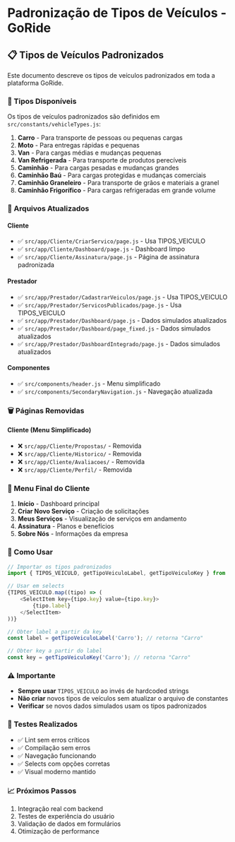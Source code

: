 # Padronização de Tipos de Veículos - GoRide

## 📋 Tipos de Veículos Padronizados

Este documento descreve os tipos de veículos padronizados em toda a plataforma GoRide.

### 🚗 Tipos Disponíveis

Os tipos de veículos padronizados são definidos em `src/constants/vehicleTypes.js`:

1. **Carro** - Para transporte de pessoas ou pequenas cargas
2. **Moto** - Para entregas rápidas e pequenas
3. **Van** - Para cargas médias e mudanças pequenas
4. **Van Refrigerada** - Para transporte de produtos perecíveis
5. **Caminhão** - Para cargas pesadas e mudanças grandes
6. **Caminhão Baú** - Para cargas protegidas e mudanças comerciais
7. **Caminhão Graneleiro** - Para transporte de grãos e materiais a granel
8. **Caminhão Frigorífico** - Para cargas refrigeradas em grande volume

### 📁 Arquivos Atualizados

#### Cliente
- ✅ `src/app/Cliente/CriarServico/page.js` - Usa TIPOS_VEICULO
- ✅ `src/app/Cliente/Dashboard/page.js` - Dashboard limpo
- ✅ `src/app/Cliente/Assinatura/page.js` - Página de assinatura padronizada

#### Prestador
- ✅ `src/app/Prestador/CadastrarVeiculos/page.js` - Usa TIPOS_VEICULO
- ✅ `src/app/Prestador/ServicosPublicados/page.js` - Usa TIPOS_VEICULO
- ✅ `src/app/Prestador/Dashboard/page.js` - Dados simulados atualizados
- ✅ `src/app/Prestador/Dashboard/page_fixed.js` - Dados simulados atualizados
- ✅ `src/app/Prestador/DashboardIntegrado/page.js` - Dados simulados atualizados

#### Componentes
- ✅ `src/components/header.js` - Menu simplificado
- ✅ `src/components/SecondaryNavigation.js` - Navegação atualizada

### 🗑️ Páginas Removidas

#### Cliente (Menu Simplificado)
- ❌ `src/app/Cliente/Propostas/` - Removida
- ❌ `src/app/Cliente/Historico/` - Removida  
- ❌ `src/app/Cliente/Avaliacoes/` - Removida
- ❌ `src/app/Cliente/Perfil/` - Removida

### 🎯 Menu Final do Cliente

1. **Início** - Dashboard principal
2. **Criar Novo Serviço** - Criação de solicitações
3. **Meus Serviços** - Visualização de serviços em andamento
4. **Assinatura** - Planos e benefícios
5. **Sobre Nós** - Informações da empresa

### 🔧 Como Usar

```javascript
// Importar os tipos padronizados
import { TIPOS_VEICULO, getTipoVeiculoLabel, getTipoVeiculoKey } from '@/constants/vehicleTypes';

// Usar em selects
{TIPOS_VEICULO.map((tipo) => (
    <SelectItem key={tipo.key} value={tipo.key}>
        {tipo.label}
    </SelectItem>
))}

// Obter label a partir da key
const label = getTipoVeiculoLabel('Carro'); // retorna "Carro"

// Obter key a partir do label
const key = getTipoVeiculoKey('Carro'); // retorna "Carro"
```

### ⚠️ Importante

- **Sempre usar** `TIPOS_VEICULO` ao invés de hardcoded strings
- **Não criar** novos tipos de veículos sem atualizar o arquivo de constantes
- **Verificar** se novos dados simulados usam os tipos padronizados

### 🧪 Testes Realizados

- ✅ Lint sem erros críticos
- ✅ Compilação sem erros
- ✅ Navegação funcionando
- ✅ Selects com opções corretas
- ✅ Visual moderno mantido

### 📈 Próximos Passos

1. Integração real com backend
2. Testes de experiência do usuário
3. Validação de dados em formulários
4. Otimização de performance
